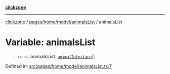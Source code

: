 [**clickzone**](../../../../../README.md)

***

[clickzone](../../../../../README.md) / [pages/home/model/animalsList](../README.md) / animalsList

# Variable: animalsList

> `const` **animalsList**: [`animalInterface`](../interfaces/animalInterface.md)[]

Defined in: [src/pages/home/model/animalsList.ts:7](https://github.com/MaximBri/ClickZone/blob/20f3f0d061a7c50a96ed5bba64acbc325a456072/client/src/pages/home/model/animalsList.ts#L7)
